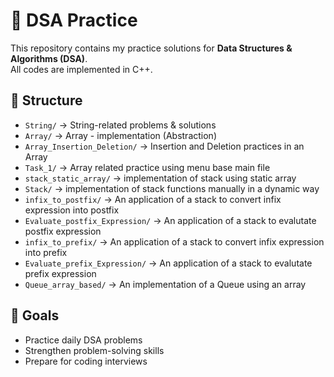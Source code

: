 # 📘 DSA Practice

This repository contains my practice solutions for **Data Structures & Algorithms (DSA)**.  
All codes are implemented in C++.

## 📂 Structure
- `String/` → String-related problems & solutions
- `Array/` → Array - implementation (Abstraction)
- `Array_Insertion_Deletion/` → Insertion and Deletion practices in an Array
- `Task_1/` → Array related practice using menu base main file
- `stack_static_array/` → implementation of stack using static array 
- `Stack/` → implementation of stack functions manually in a dynamic way 
- `infix_to_postfix/` → An application of a stack to convert infix expression into postfix 
- `Evaluate_postfix_Expression/` → An application of a stack to evalutate postfix expression 
- `infix_to_prefix/` → An application of a stack to convert infix expression into prefix 
- `Evaluate_prefix_Expression/` → An application of a stack to evalutate prefix expression 
- `Queue_array_based/` → An implementation of a Queue using an array 

## 🚀 Goals
- Practice daily DSA problems
- Strengthen problem-solving skills
- Prepare for coding interviews
